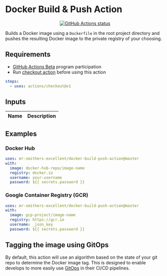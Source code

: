 # Docker Build & Push Action
<p align="center">
  <a href="https://github.com/mr-smithers-excellent/docker-build-push-action"><img alt="GitHub Actions status" src="https://github.com/mr-smithers-excellent/docker-build-push-action/workflows/test-local/badge.svg"></a>
</p>

Builds a Docker image using a `Dockerfile` in the root project directory and pushes the resulting Docker image to the private registry of your choosing.

## Requirements

* [GitHub Actions Beta](https://github.com/features/actions) program participation
* Run [checkout action](https://github.com/actions/checkout) before using this action
```yaml
steps:
  - uses: actions/checkout@v1
```

## Inputs

| Name | Description |
|------|-------------|

## Examples

### Docker Hub

```yaml
uses: mr-smithers-excellent/docker-build-push-action@master
with:
  image: docker-hub-repo/image-name
  registry: docker.io
  username: your-username
  password: ${{ secrets.password }}
```

### Google Container Registry (GCR)

```yaml
uses: mr-smithers-excellent/docker-build-push-action@master
with:
  image: gcp-project/image-name
  registry: https://gcr.io
  username: _json_key
  password: ${{ secrets.password }}
```

## Tagging the image using GitOps

By default, this action will use an algorithm based on the state of your git repo to determine the Docker image tag. This is designed to enable develops to more easily use [GitOps](https://dzone.com/articles/what-is-gitops-really) in their CI/CD pipelines.
